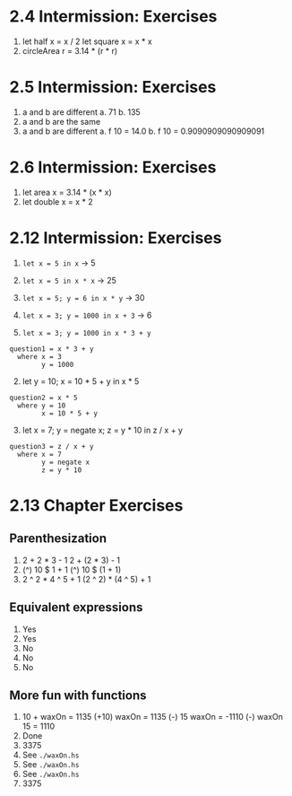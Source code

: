 # 2.4 Intermission: Exercises

1.  let half x = x / 2
    let square x = x * x
2.  circleArea r = 3.14 * (r * r)

# 2.5 Intermission: Exercises

1. a and b are different
    a.  71
    b.  135
2. a and b are the same
3. a and b are different
    a. f 10 = 14.0
    b. f 10 = 0.9090909090909091

# 2.6 Intermission: Exercises

1. let area x = 3.14 * (x * x)
2. let double x = x * 2

# 2.12 Intermission: Exercises

1. `let x = 5 in x` -> 5
2. `let x = 5 in x * x` -> 25
3. `let x = 5; y = 6 in x * y` -> 30
4. `let x = 3; y = 1000 in x + 3` -> 6

1. `let x = 3; y = 1000 in x * 3 + y`

```
question1 = x * 3 + y
  where x = 3
        y = 1000
```

2. let y = 10; x = 10 * 5 + y in x * 5

```
question2 = x * 5
  where y = 10
        x = 10 * 5 + y
```

3. let x = 7; y = negate x; z = y * 10 in z / x + y

```
question3 = z / x + y
  where x = 7
        y = negate x
        z = y * 10
```

# 2.13 Chapter Exercises

## Parenthesization

1. 2 + 2 * 3 - 1
  2 + (2 * 3) - 1
2. (^) 10 $ 1 + 1
   (^) 10 $ (1 + 1)
3. 2 ^ 2 * 4 ^ 5 + 1
 (2 ^ 2) * (4 ^ 5) + 1

## Equivalent expressions

1. Yes
2. Yes
3. No
4. No
5. No

## More fun with functions

1. 10 + waxOn   = 1135
   (+10) waxOn  = 1135
   (-) 15 waxOn = -1110
   (-) waxOn 15 = 1110
2. Done
3. 3375
4. See `./waxOn.hs`
5. See `./waxOn.hs`
6. See `./waxOn.hs`
7. 3375
